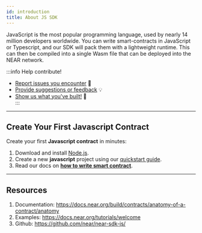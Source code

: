 ```yaml
---
id: introduction
title: About JS SDK
---
```


JavaScript is the most popular programming language, used by nearly 14 million developers worldwide. You can write smart-contracts in JavaScript or Typescript, and our SDK will pack them with a lightweight runtime. This can then be compiled into a single Wasm file that can be deployed into the NEAR network.

:::info Help contribute!
- [Report issues you encounter](https://github.com/near/near-sdk-js/issues) 🐞 
- [Provide suggestions or feedback](https://github.com/near/near-sdk-js/discussions) 💡 
- [Show us what you've built!](https://github.com/near/near-sdk-js/discussions/categories/show-and-tell) 💪  
:::

---

## Create Your First Javascript Contract
Create your first **Javascript contract** in minutes:
1. Download and install [Node.js](https://nodejs.org/en/download/).
2. Create a new **javascript** project using our [quickstart guide](../../2.build/2.smart-contracts/quickstart.md).
3. Read our docs on **[how to write smart contract](../../2.build/2.smart-contracts/anatomy-of-a-contract/anatomy.md)**.

---

## Resources
1. Documentation: https://docs.near.org/build/contracts/anatomy-of-a-contract/anatomy
2. Examples: https://docs.near.org/tutorials/welcome
3. Github: https://github.com/near/near-sdk-js/